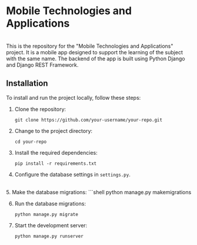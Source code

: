 <h1>Mobile Technologies and Applications</h1> <br>
This is the repository for the "Mobile Technologies and Applications" project. It is a mobile app designed to support the learning of the subject with the same name. The backend of the app is built using Python Django and Django REST Framework.

## Installation

To install and run the project locally, follow these steps:

1. Clone the repository:

   ```shell
   git clone https://github.com/your-username/your-repo.git

2. Change to the project directory:
    ```shell
   cd your-repo
   
3. Install the required dependencies:
   ```shell
   pip install -r requirements.txt

4. Configure the database settings in `settings.py`. <br>
<br>
5. Make the database migrations:
    ```shell
   python manage.py makemigrations 
   
6. Run the database migrations:
    ```shell
   python manage.py migrate

7. Start the development server:
    ```shell
   python manage.py runserver
<br>

